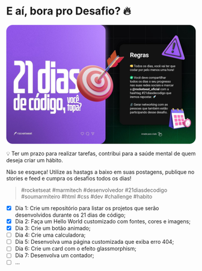 # E aí, bora pro Desafio? 🔥  

[![ ](./21daysofcode.png)]( https://www.instagram.com/p/ChTBg1BpLGU/ )

💡 Ter um prazo para realizar tarefas, contribui para a saúde mental de quem deseja criar um hábito.

Não se esqueça! Utilize as hastags a baixo em suas postagens, publique no stories e feed e cumpra os desafios todos os dias!
  
> #rocketseat #marmitech #desenvolvedor #21diasdecodigo #soumarmiteiro #html #css #dev #challenge #habito

 - [x] Dia 1: Crie um repositório para listar os projetos que serão desenvolvidos durante os 21 dias de código;
 - [x] Dia 2: Faça um Hello World customizado com fontes, cores e imagens;
 - [x] Dia 3: Crie um botão animado;
 - [ ] Dia 4: Crie uma calculadora;
 - [ ] Dia 5: Desenvolva uma página customizada que exiba erro 404;
 - [ ] Dia 6: Crie um card com o efeito glassmorphism;
 - [ ] Dia 7: Desenvolva um contador;
 - [ ] ...
